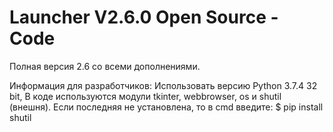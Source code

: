 # Launcher V2.6.0 Open Source - Code
Полная версия 2.6 со всеми дополнениями.

Информация для разработчиков:
Использовать версию Python 3.7.4 32 bit,
В коде используются модули tkinter, webbrowser, os и shutil (внешня).
Если последняя не установлена, то в cmd введите:
$ pip install shutil